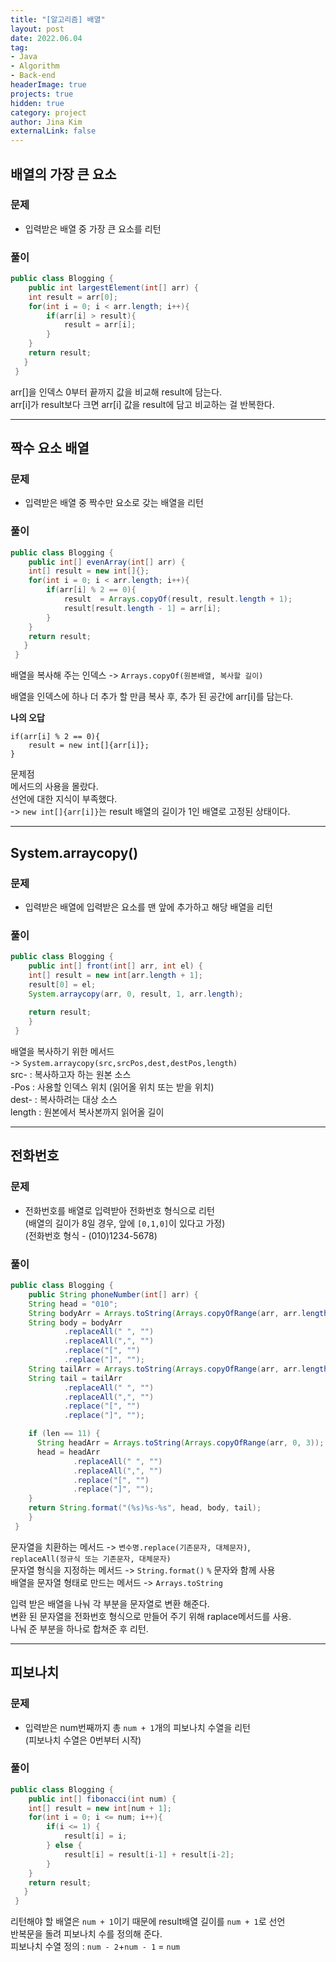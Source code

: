 ```yaml
---
title: "[알고리즘] 배열"
layout: post
date: 2022.06.04
tag:
- Java
- Algorithm
- Back-end
headerImage: true
projects: true
hidden: true 
category: project
author: Jina Kim
externalLink: false
---
```



## 배열의 가장 큰 요소
### 문제  
- 입력받은 배열 중 가장 큰 요소를 리턴   

### 풀이  
```java
public class Blogging {
	public int largestElement(int[] arr) {
    int result = arr[0];
    for(int i = 0; i < arr.length; i++){
    	if(arr[i] > result){
        	result = arr[i];
        }
    }
    return result;
   }
 }
```
arr[]을 인덱스 0부터 끝까지 값을 비교해 result에 담는다.  
arr[i]가 result보다 크면 arr[i] 값을 result에 담고 비교하는 걸 반복한다.  


-----
## 짝수 요소 배열
### 문제  
- 입력받은 배열 중 짝수만 요소로 갖는 배열을 리턴  

### 풀이  
```java
public class Blogging {
	public int[] evenArray(int[] arr) {
    int[] result = new int[]{};
    for(int i = 0; i < arr.length; i++){
    	if(arr[i] % 2 == 0){
        	result  = Arrays.copyOf(result, result.length + 1);
            result[result.length - 1] = arr[i];
        }
    }
    return result;
   }
 }
```
배열을 복사해 주는 인덱스 -> `Arrays.copyOf(원본배열, 복사할 길이)`    

배열을 인덱스에 하나 더 추가 할 만큼 복사 후, 추가 된 공간에 arr[i]를 담는다.   

**나의 오답**   
```
if(arr[i] % 2 == 0){
	result = new int[]{arr[i]};
}
```
문제점  
메서드의 사용을 몰랐다.   
선언에 대한 지식이 부족했다.   
-> `new int[]{arr[i]}`는 result 배열의 길이가 1인 배열로 고정된 상태이다.  

-----
## System.arraycopy()
### 문제  
- 입력받은 배열에 입력받은 요소를 맨 앞에 추가하고 해당 배열을 리턴  

### 풀이  
```java
public class Blogging {
	public int[] front(int[] arr, int el) {
    int[] result = new int[arr.length + 1];
    result[0] = el;
    System.arraycopy(arr, 0, result, 1, arr.length);
    
    return result;
    }
 }
```
배열을 복사하기 위한 메서드   
-> `System.arraycopy(src,srcPos,dest,destPos,length)`  
src- : 복사하고자 하는 원본 소스   
-Pos : 사용할 인덱스 위치 (읽어올 위치 또는 받을 위치)    
dest- : 복사하려는 대상 소스  
length : 원본에서 복사본까지 읽어올 길이    

-----
## 전화번호
### 문제  
- 전화번호를 배열로 입력받아 전화번호 형식으로 리턴  
(배열의 길이가 8일 경우, 앞에 `[0,1,0]`이 있다고 가정)  
(전화번호 형식 -  (010)1234-5678)  

### 풀이  
```java
public class Blogging {
	public String phoneNumber(int[] arr) {
    String head = "010";
    String bodyArr = Arrays.toString(Arrays.copyOfRange(arr, arr.length - 8, arr.length - 4));
    String body = bodyArr
            .replaceAll(" ", "")
            .replaceAll(",", "")
            .replace("[", "")
            .replace("]", "");
    String tailArr = Arrays.toString(Arrays.copyOfRange(arr, arr.length - 4, arr.length));
    String tail = tailArr
            .replaceAll(" ", "")
            .replaceAll(",", "")
            .replace("[", "")
            .replace("]", "");

    if (len == 11) {
      String headArr = Arrays.toString(Arrays.copyOfRange(arr, 0, 3));
      head = headArr
              .replaceAll(" ", "")
              .replaceAll(",", "")
              .replace("[", "")
              .replace("]", "");
    }
    return String.format("(%s)%s-%s", head, body, tail);
    }
 }
```
문자열을 치환하는 메서드 -> `변수명.replace(기존문자, 대체문자)`,  
`replaceAll(정규식 또는 기존문자, 대체문자)`   
문자열 형식을 지정하는 메서드 -> `String.format()` `%` 문자와 함께 사용   
배열을 문자열 형태로 만드는 메서드 -> `Arrays.toString`   

입력 받은 배열을 나눠 각 부분을 문자열로 변환 해준다.   
변환 된 문자열을 전화번호 형식으로 만들어 주기 위해 raplace메서드를 사용.   
나눠 준 부분을 하나로 합쳐준 후 리턴.  

-----
## 피보나치
### 문제  
- 입력받은 num번째까지 총 `num + 1`개의 피보나치 수열을 리턴   
(피보나치 수열은 0번부터 시작)  

### 풀이  
```java
public class Blogging {
	public int[] fibonacci(int num) {
    int[] result = new int[num + 1];
    for(int i = 0; i <= num; i++){
    	if(i <= 1) {
    		result[i] = i;
    	} else {
        	result[i] = result[i-1] + result[i-2];
        }
    }
    return result;
   }
 }
```
리턴해야 할 배열은 `num + 1`이기 때문에 result배열 길이를 `num + 1`로 선언   
반복문을 돌려 피보나치 수를 정의해 준다.  
피보나치 수열 정의 : `num - 2`+`num - 1` = `num`  
 

 
